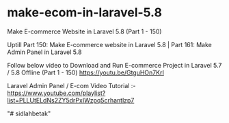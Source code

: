# make-ecom-in-laravel-5.8

Make E-commerce Website in Laravel 5.8 (Part 1 - 150)

Uptill Part 150: Make E-commerce website in Laravel 5.8 | Part 161: Make Admin Panel in Laravel 5.8

Follow below video to Download and Run E-commerce Project in Laravel 5.7 / 5.8 Offline (Part 1 - 150)
https://youtu.be/GtguHOn7KrI

Laravel Admin Panel / E-com Video Tutorial :- https://www.youtube.com/playlist?list=PLLUtELdNs2ZY5drPxIWzpq5crhantlzp7

"# sidlahbetak" 
